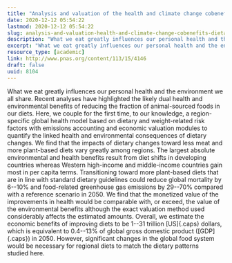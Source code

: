 ```yaml
---
title: "Analysis and valuation of the health and climate change cobenefits of dietary change"
date: 2020-12-12 05:54:22
lastmod: 2020-12-12 05:54:22
slug: analysis-and-valuation-health-and-climate-change-cobenefits-dietary-change
description: "What we eat greatly influences our personal health and the environment we all share. Recent analyses have highlighted the likely dual health and environmental benefits of reducing the fraction of animal-sourced foods in our diets. Here, we couple for the first time, to our knowledge, a region-specific global health model based on dietary and weight-related risk factors with emissions accounting and economic valuation modules to quantify the linked health and environmental consequences of dietary changes."
excerpt: "What we eat greatly influences our personal health and the environment we all share. Recent analyses have highlighted the likely dual health and environmental benefits of reducing the fraction of animal-sourced foods in our diets. Here, we couple for the first time, to our knowledge, a region-specific global health model based on dietary and weight-related risk factors with emissions accounting and economic valuation modules to quantify the linked health and environmental consequences of dietary changes."
resource_type: [academic]
link: http://www.pnas.org/content/113/15/4146
draft: false
uuid: 8104
---
```

What we eat greatly influences our personal health and the environment
we all share. Recent analyses have highlighted the likely dual health
and environmental benefits of reducing the fraction of animal-sourced
foods in our diets. Here, we couple for the first time, to our
knowledge, a region-specific global health model based on dietary and
weight-related risk factors with emissions accounting and economic
valuation modules to quantify the linked health and environmental
consequences of dietary changes. We find that the impacts of dietary
changes toward less meat and more plant-based diets vary greatly among
regions. The largest absolute environmental and health benefits result
from diet shifts in developing countries whereas Western high-income and
middle-income countries gain most in per capita terms. Transitioning
toward more plant-based diets that are in line with standard dietary
guidelines could reduce global mortality by 6--10% and food-related
greenhouse gas emissions by 29--70% compared with a reference scenario
in 2050. We find that the monetized value of the improvements in health
would be comparable with, or exceed, the value of the environmental
benefits although the exact valuation method used considerably affects
the estimated amounts. Overall, we estimate the economic benefits of
improving diets to be 1--31 trillion [US]{.caps} dollars, which is
equivalent to 0.4--13% of global gross domestic product ([GDP]{.caps})
in 2050. However, significant changes in the global food system would be
necessary for regional diets to match the dietary patterns studied here.
